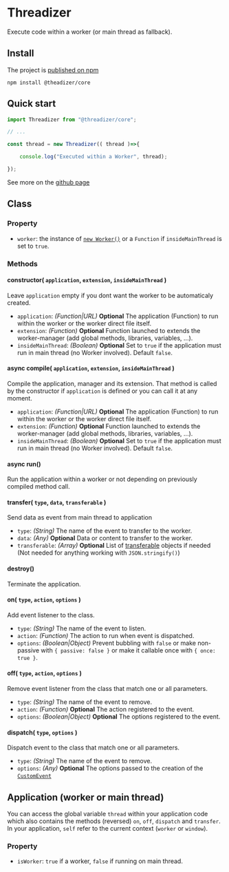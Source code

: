 # Threadizer

Execute code within a worker (or main thread as fallback).

## Install
The project is [published on npm](https://www.npmjs.com/package/@threadizer/core)
```
npm install @theadizer/core
```

## Quick start
```javascript
import Threadizer from "@threadizer/core";

// ...

const thread = new Threadizer(( thread )=>{

    console.log("Executed within a Worker", thread);

});

```
See more on the [github page](https://threadizer.github.io/core/)

## Class

### Property

 - `worker`: the instance of [`new Worker()`](https://developer.mozilla.org/en-US/docs/Web/API/Worker/Worker) or a `Function` if `insideMainThread` is set to `true`.
 
### Methods

#### constructor( `application`, `extension`, `insideMainThread` )
Leave `application` empty if you dont want the worker to be automaticaly created.

 - `application`: *(Function|URL)* **Optional** The application (Function) to run within the worker or the worker direct file itself.
 - `extension`: *(Function)* **Optional** Function launched to extends the worker-manager (add global methods, libraries, variables, ...).
 - `insideMainThread`: *(Boolean)* **Optional** Set to `true` if the application must run in main thread (no Worker involved). Default `false`.

#### async compile( `application`, `extension`, `insideMainThread` )
Compile the application, manager and its extension.
That method is called by the constructor if `application` is defined or you can call it at any moment.

 - `application`: *(Function|URL)* **Optional** The application (Function) to run within the worker or the worker direct file itself.
 - `extension`: *(Function)* **Optional** Function launched to extends the worker-manager (add global methods, libraries, variables, ...).
 - `insideMainThread`: *(Boolean)* **Optional** Set to `true` if the application must run in main thread (no Worker involved). Default `false`.

#### async run()
Run the application within a worker or not depending on previously compiled method call.

#### transfer( `type`, `data`, `transferable` )
Send data as event from main thread to application

 - `type`: *(String)* The name of the event to transfer to the worker.
 - `data`: *(Any)* **Optional** Data or content to transfer to the worker.
 - `transferable`: *(Array)* **Optional** List of [transferable](https://developer.mozilla.org/en-US/docs/Web/API/Transferable) objects if needed (Not needed for anything working with `JSON.stringify()`)

#### destroy()
Terminate the application.

#### on( `type`, `action`, `options` )
Add event listener to the class.
 - `type`: *(String)* The name of the event to listen.
 - `action`: *(Function)* The action to run when event is dispatched.
 - `options`: *(Boolean|Object)* Prevent bubbling with `false` or make non-passive with `{ passive: false }` or make it callable once with `{ once: true }`.

#### off( `type`, `action`, `options` )
Remove event listener from the class that match one or all parameters.
 - `type`: *(String)* The name of the event to remove.
 - `action`: *(Function)* **Optional** The action registered to the event.
 - `options`: *(Boolean|Object)* **Optional** The options registered to the event.

#### dispatch( `type`, `options` )
Dispatch event to the class that match one or all parameters.
 - `type`: *(String)* The name of the event to remove.
 - `options`: *(Any)* **Optional** The options passed to the creation of the [`CustomEvent`](https://developer.mozilla.org/en-US/docs/Web/API/CustomEvent)

## Application (worker or main thread)

You can access the global variable `thread` within your application code which also contains the methods (reversed) `on`, `off`, `dispatch` and `transfer`.
In your application, `self` refer to the current context (`worker` or `window`).

### Property

 - `isWorker`: `true` if a worker, `false` if running on main thread.
